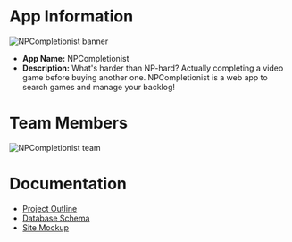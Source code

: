 # App Information
<img src="https://lh3.googleusercontent.com/pw/AL9nZEUID41m3X4Le9RqBqhjJLGvQwNhU263-P8tmlpTZBxKuYaQw1eKuLG2JGtVLve6xZdzJu_DhUIYPhjayAhJXF5oHrvnT0BcJj3NJM97cPsyukCbFUb-_qPryFwS7wAOfwfcGUZeee09klu1K3UxJgE=w1391-h435-no" alt="NPCompletionist banner"></img>
* **App Name:** NPCompletionist
* **Description:** What's harder than NP-hard? Actually completing a video game before buying another one. NPCompletionist is a web app to search games and manage your backlog!

# Team Members
<img src="https://lh3.googleusercontent.com/pw/AL9nZEXG-UQQm2OXIzCuLHa4uF8DTXA-7lSku6tO-GZVOPU5fD0W_3-RdlPrAl2kokW5SnaTtdlvwuaAMc5LnUK7qDT6gStfHsHbvuf6EPZE09BRtgHOQql3vM8q0nXaRBFkri5lrW1z_O-r5k1DgUTVnGE=w700-h583-no?" alt="NPCompletionist team"></img>

# Documentation
* [Project Outline](https://docs.google.com/document/d/1VACecq0t_duH70fHId2aXnnU1Xbd_2f6cFJAm-SfM1A/edit?usp=sharing)
* [Database Schema](https://i.imgur.com/BtDUE2a.png)
* [Site Mockup](https://i.imgur.com/gYRA0XE.png)
